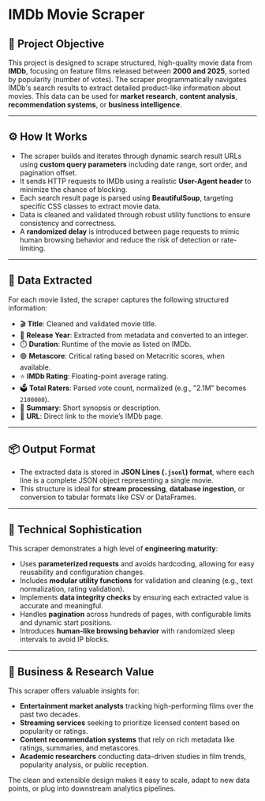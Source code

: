 # IMDb Movie Scraper

## 🎯 Project Objective

This project is designed to scrape structured, high-quality movie data from **IMDb**, focusing on feature films released between **2000 and 2025**, sorted by popularity (number of votes). The scraper programmatically navigates IMDb's search results to extract detailed product-like information about movies. This data can be used for **market research**, **content analysis**, **recommendation systems**, or **business intelligence**.

---

## ⚙️ How It Works

* The scraper builds and iterates through dynamic search result URLs using **custom query parameters** including date range, sort order, and pagination offset.
* It sends HTTP requests to IMDb using a realistic **User-Agent header** to minimize the chance of blocking.
* Each search result page is parsed using **BeautifulSoup**, targeting specific CSS classes to extract movie data.
* Data is cleaned and validated through robust utility functions to ensure consistency and correctness.
* A **randomized delay** is introduced between page requests to mimic human browsing behavior and reduce the risk of detection or rate-limiting.

---

## 🧠 Data Extracted

For each movie listed, the scraper captures the following structured information:

* 🎬 **Title**: Cleaned and validated movie title.
* 📆 **Release Year**: Extracted from metadata and converted to an integer.
* ⏱️ **Duration**: Runtime of the movie as listed on IMDb.
* 🟢 **Metascore**: Critical rating based on Metacritic scores, when available.
* ⭐ **IMDb Rating**: Floating-point average rating.
* 🗳️ **Total Raters**: Parsed vote count, normalized (e.g., "2.1M" becomes `2100000`).
* 📝 **Summary**: Short synopsis or description.
* 🔗 **URL**: Direct link to the movie’s IMDb page.

---

## 📦 Output Format

* The extracted data is stored in **JSON Lines (`.jsonl`) format**, where each line is a complete JSON object representing a single movie.
* This structure is ideal for **stream processing**, **database ingestion**, or conversion to tabular formats like CSV or DataFrames.

---

## 🚀 Technical Sophistication

This scraper demonstrates a high level of **engineering maturity**:

* Uses **parameterized requests** and avoids hardcoding, allowing for easy reusability and configuration changes.
* Includes **modular utility functions** for validation and cleaning (e.g., text normalization, rating validation).
* Implements **data integrity checks** by ensuring each extracted value is accurate and meaningful.
* Handles **pagination** across hundreds of pages, with configurable limits and dynamic start positions.
* Introduces **human-like browsing behavior** with randomized sleep intervals to avoid IP blocks.

---

## 💼 Business & Research Value

This scraper offers valuable insights for:

* **Entertainment market analysts** tracking high-performing films over the past two decades.
* **Streaming services** seeking to prioritize licensed content based on popularity or ratings.
* **Content recommendation systems** that rely on rich metadata like ratings, summaries, and metascores.
* **Academic researchers** conducting data-driven studies in film trends, popularity analysis, or public reception.

The clean and extensible design makes it easy to scale, adapt to new data points, or plug into downstream analytics pipelines.
